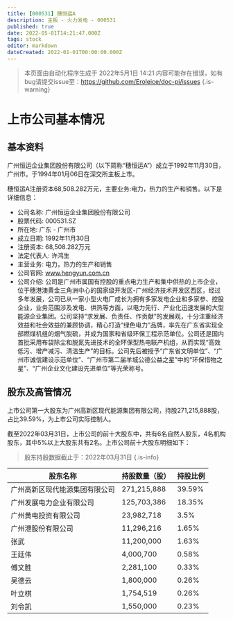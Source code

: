 ```yaml
---
title: [000531] 穗恒运A
description: 主板 - 火力发电 - 000531
published: true
date: 2022-05-01T14:21:47.000Z
tags: stock
editor: markdown
dateCreated: 2022-01-01T00:00:00.000Z
---
```


> 本页面由自动化程序生成于 2022年5月1日 14:21
> 内容可能存在错误，如有bug请提交issue至：https://github.com/Eroleice/doc-pi/issues
{.is-warning}

# 上市公司基本情况

## 基本资料

广州恒运企业集团股份有限公司（以下简称“穗恒运A”）成立于1992年11月30日，广州市。于1994年01月06日在深交所主板上市。

穗恒运A注册资本68,508.282万元，主要业务:电力，热力的生产和销售。以下是详细信息：

- 公司名称: 广州恒运企业集团股份有限公司
- 股票代码: 000531.SZ
- 所在地: 广东 - 广州市
- 成立日期: 1992年11月30日
- 注册资本: 68,508.282万元
- 法定代表人: 许鸿生
- 主营业务: 电力，热力的生产和销售
- 公司官网: www.hengyun.com.cn
- 公司介绍: 公司是广州市属国有控股的重点电力生产和集中供热的上市企业，位于穗港澳黄金三角洲中心的国家级开发区-广州经济技术开发区西区，经过多年发展，公司已从一家小型火电厂成长为拥有多家发电企业和多家参、控股企业，业务范围涉及发电、供热等方面，以电力先行、产业化迅速发展的大型能源企业集团。公司坚持“求发展、负责任、作贡献”的发展观，十分注重经济效益和社会效益的兼顾协调，精心打造“绿色电力”品牌，率先在广东省实现全部燃煤机组的烟气脱硫，并成为国家和省级环保工程示范单位。公司还是国内首批采用布袋除尘和脱氮先进技术的全环保型热电联产机组，从而实现“高效低污、增产减污、清洁生产”的目标。公司先后被授予“广东省文明单位”、“广州市诚信建设示范单位”、“广州市第二届羊城公德公益之星”中的“环保惜物之星”、“广州企业文化建设先进单位”等光荣称号。


## 股东及高管情况

上市公司第一大股东为广州高新区现代能源集团有限公司，持股271,215,888股，占比39.59%，为上市公司实际控制人。

截至2022年03月31日，上市公司的前十大股东中，共有6名自然人股东，4名机构股东，其中5%以上大股东共有2名。上市公司前十大股东明细如下：

> 股东持股数据截止于：2022年03月31日
{.is-info}

| 股东名称 | 持股数量（股） | 持股比例 |
| --- | --- | --- |
| 广州高新区现代能源集团有限公司 | 271,215,888 | 39.59% |
| 广州发展电力企业有限公司 | 125,703,386 | 18.35% |
| 广州黄电投资有限公司 | 23,982,718 | 3.5% |
| 广州港股份有限公司 | 11,296,216 | 1.65% |
| 张武 | 11,200,000 | 1.63% |
| 王廷伟 | 4,000,700 | 0.58% |
| 傅文胜 | 2,281,100 | 0.33% |
| 吴德云 | 1,800,000 | 0.26% |
| 叶立棋 | 1,754,519 | 0.26% |
| 刘令凯 | 1,550,000 | 0.23% |





